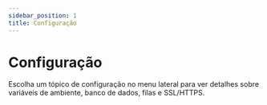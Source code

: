 ```yaml
---
sidebar_position: 1
title: Configuração
---
```


# Configuração

Escolha um tópico de configuração no menu lateral para ver detalhes sobre variáveis de ambiente, banco de dados, filas e SSL/HTTPS. 